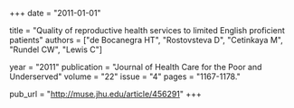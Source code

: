+++
date = "2011-01-01"

title = "Quality of reproductive health services to limited English proficient patients"
authors = ["de Bocanegra HT", "Rostovsteva D", "Cetinkaya M", "Rundel CW", "Lewis C"]

year = "2011"
publication = "Journal of Health Care for the Poor and Underserved"
volume = "22"
issue  = "4"
pages  = "1167-1178."

pub_url = "http://muse.jhu.edu/article/456291"
+++
